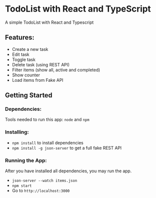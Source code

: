 # TodoList with React and TypeScript
A simple TodoList with React and Typescript

## Features:

* Create a new task
* Edit task
* Toggle task
* Delete task (using REST API)
* Filter items (show all, active and completed)
* Show counter
* Load items from Fake API

## Getting Started

### Dependencies:
Tools needed to run this app: `node` and `npm`

### Installing:
* `npm install` to install dependencies
* `npm install -g json-server` to get a full fake REST API

### Running the App:
After you have installed all dependencies, you may run the app.

- `json-server --watch items.json`
- `npm start`
- Go to `http://localhost:3000`
